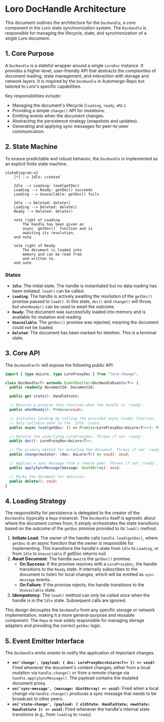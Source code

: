 # Loro DocHandle Architecture

This document outlines the architecture for the `DocHandle`, a core component in the Loro state synchronization system. The `DocHandle` is responsible for managing the lifecycle, state, and synchronization of a single Loro document.

## 1. Core Purpose

A `DocHandle` is a stateful wrapper around a single `LoroDoc` instance. It provides a higher-level, user-friendly API that abstracts the complexities of document loading, state management, and interaction with storage and network layers. It is inspired by the `DocHandle` in Automerge-Repo but tailored to Loro's specific capabilities.

Key responsibilities include:
- Managing the document's lifecycle (`loading`, `ready`, etc.).
- Providing a simple `change()` API for mutations.
- Emitting events when the document changes.
- Abstracting the persistence strategy (snapshots and updates).
- Generating and applying sync messages for peer-to-peer communication.

## 2. State Machine

To ensure predictable and robust behavior, the `DocHandle` is implemented as an explicit finite state machine.

```mermaid
stateDiagram-v2
    [*] --> Idle: created

    Idle --> Loading: load(getDoc)
    Loading --> Ready: getDoc() succeeds
    Loading --> Unavailable: getDoc() fails

    Idle --> Deleted: delete()
    Loading --> Deleted: delete()
    Ready --> Deleted: delete()

    note right of Loading
        The handle has been given an
        async `getDoc()` function and is
        awaiting its resolution.
    end note

    note right of Ready
        The document is loaded into
        memory and can be read from
        and written to.
    end note
```

### States

- **`Idle`**: The initial state. The handle is instantiated but no data loading has been initiated. `load()` can be called.
- **`Loading`**: The handle is actively awaiting the resolution of the `getDoc()` promise passed to `load()`. In this state, `doc()` and `change()` will throw, but `whenReady()` can be used to await the outcome.
- **`Ready`**: The document was successfully loaded into memory and is available for mutation and reading.
- **`Unavailable`**: The `getDoc()` promise was rejected, meaning the document could not be loaded.
- **`Deleted`**: The document has been marked for deletion. This is a terminal state.

## 3. Core API

The `DocHandle<T>` will expose the following public API:

```typescript
import { type AsLoro, type LoroProxyDoc } from "loro-change";

class DocHandle<T> extends EventEmitter<DocHandleEvents<T>> {
  public readonly documentId: DocumentId;

  public get state(): HandleState;

  // Returns a promise that resolves when the handle is 'ready'.
  public whenReady(): Promise<void>;

  // Initiates loading by calling the provided async loader function.
  // Only callable when in the 'idle' state.
  public async load(getDoc: () => Promise<LoroProxyDoc<AsLoro<T>>>): Promise<void>;

  // Returns the underlying LoroProxyDoc. Throws if not 'ready'.
  public doc(): LoroProxyDoc<AsLoro<T>>;

  // The primary method for mutating the document. Throws if not 'ready'.
  public change(mutator: (doc: AsLoro<T>) => void): void;

  // Applies a sync message from a remote peer. Throws if not 'ready'.
  public applySyncMessage(message: Uint8Array): void;

  // Marks the document for deletion.
  public delete(): void;
}
```

## 4. Loading Strategy

The responsibility for persistence is delegated to the creator of the `DocHandle` (typically a `Repo` instance). The `DocHandle` itself is agnostic about where the document comes from; it simply orchestrates the state transitions based on the outcome of the `getDoc` promise provided to its `load()` method.

1.  **Initiate Load**: The owner of the handle calls `handle.load(getDoc)`, where `getDoc` is an async function that the owner is responsible for implementing. This transitions the handle's state from `Idle` to `Loading`, or from `Idle` to `Unavailable` if getDoc returns null.
2.  **Await Document**: The handle `await`s the `getDoc()` promise.
    -   **On Success**: If the promise resolves with a `LoroProxyDoc`, the handle transitions to the `Ready` state. It internally subscribes to the document to listen for local changes, which will be emitted as `sync-message` events.
    -   **On Failure**: If the promise rejects, the handle transitions to the `Unavailable` state.
3.  **Idempotency**: The `load()` method can only be called once when the handle is in the `Idle` state. Subsequent calls are ignored.

This design decouples the `DocHandle` from any specific storage or network implementation, making it a more general-purpose and reusable component. The `Repo` is now solely responsible for managing storage adapters and providing the correct `getDoc` logic.

## 5. Event Emitter Interface

The `DocHandle` emits events to notify the application of important changes.

-   **`on('change', (payload: { doc: LoroProxyDoc<AsLoro<T>> }) => void)`**: Fired whenever the document's content changes, either from a local mutation via `handle.change()` or from a remote change via `handle.applySyncMessage()`. The payload contains the mutated document proxy.
-   **`on('sync-message', (message: Uint8Array) => void)`**: Fired when a local change via `handle.change()` produces a sync message that needs to be broadcast to other peers.
-   **`on('state-change', (payload: { oldState: HandleState; newState: HandleState }) => void)`**: Fired whenever the handle's internal state transitions (e.g., from `loading` to `ready`).
